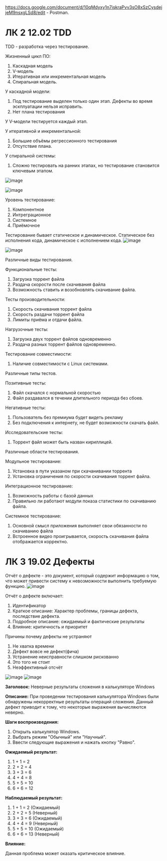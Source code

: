 https://docs.google.com/document/d/10qMdyxy1n7iskraPvv3sO8xSzCysdejjeM9nsxgLSd8/edit - Postman.

# ЛК 2 12.02 TDD

TDD - разработка через тестирование. 

Жизненный цикл ПО:
1. Каскадная модель
2. V-модель
3. Итеративная или инкрементальная модель
4. Спиральная модель.

У каскадной модели:
1. Под тестирование выделен только один этап. Дефекты во время эскплуатации нельзя исправить.
2. Нет плана тестирования

У V-модели тестируется каждый этап.

У итеративной и инкрементальной:
1. Большие объёмы регрессионного тестирования 
2. Отсутствие плана.

У спиральной системы:
1. Сложно тестировать на ранних этапах, но тестирование становится ключевым этапом.

![image](https://github.com/SERGEo10/6semestr/assets/106819250/50391609-e7ec-43b5-bb7f-76443445c355)

![image](https://github.com/SERGEo10/6semestr/assets/106819250/832fa3cf-0433-4fdc-b0df-12cc6488966c)

Уровень тестирование:
1. Компонентное
2. Интреграционное
3. Системное
4. Приёмочное

Тестирование бывает статическое и динамическое. Статическое без исполнения кода, динамическое с исполнением кода.
![image](https://github.com/SERGEo10/6semestr/assets/106819250/bf355d88-c302-4a14-a77f-8fd64e750cb4)

![image](https://github.com/SERGEo10/6semestr/assets/106819250/7ccfe14b-bd52-421d-9468-8e592e77e084)

Различные виды тестирования.

Функциональные тесты:
1. Загрузка торрент файла
2. Раздача скорости после скачивания файла
3. Возможность ставить и возобновлять скачивание файла.

Тесты производительности:
1. Скорость скачивания торрент файла
2. Скорость раздачи торрент файла
3. Лимиты приёма и отдачи файла.

Нагрузочные тесты:
1. Загрузка двух торрент файлов одновременно
2. Раздача разных торрент файлов одновременно.

Тестирование совместимости:
1. Наличие совместимости с Linux системами.

Различные типы тестов.

Позитивные тесты:
1. Файл скачался с нормальной скоростью
2. Файл раздавался в течении длительного периода без сбоев.

Негативные тесты:
1. Пользователь без премиума будет видеть рекламу
2. Без подключения к интернету, не будет возможности скачать файл.

Исследовательские тесты:
1. Торрент файл может быть назван кириллицей.

Различные области тестирования.

Модульное тестирование:
1. Установка в пути указаном при скачанивании торрента
2. Установка ограничения по скорости скачивания торрент файла.

Интеграционное тестирование:
1. Возможность работы с базой данных
2. Правильно ли работают модули показа статистики по скачиванию файла.

Системное тестирование:
1. Основной смысл приложения выполняет свои обязанности по скачиванию файла
2. Встроенное видео проигрывается, скорость скачивания файла отображается корректно.

# ЛК 3 19.02 Дефекты

Отчёт о дефекте - это документ, который содержит информацию о том, что может привести систему к невозможности выполнить требуемую функцию.
![image](https://github.com/SERGEo10/6semestr/assets/106819250/d4d30629-058a-458e-a2de-229dab803738)

Отчёт о дефекте включает:
1. Идентификатор
2. Краткое описание: Характер проблемы, границы дефекта, последствие дефекта.
3. Подробное описание: ожидаемый и фактические результаты
4. Влияние: критичность и приоритет

Причины почему дефекты не устраняют
1. Не хватка времени
2. Дефект вовсе не дефект(фича)
3. Устранение неисправности слишком рискованно
4. Это того не стоит
5. Неэффективный отсчёт

![image](https://github.com/SERGEo10/6semestr/assets/106819250/8337b76f-ec45-45ca-bd69-311902f3711b)
![image](https://github.com/SERGEo10/6semestr/assets/106819250/64b64594-7850-4d63-b451-790858d6e1d9)

**Заголовок:**
Неверные результаты сложения в калькуляторе Windows

**Описание:**
При проведении тестирования калькулятора Windows были обнаружены некорректные результаты операций сложения. Данный дефект приводит к тому, что некоторые выражения вычисляются неверно.

**Шаги воспроизведения:**
1. Открыть калькулятор Windows.
2. Выбрать режим "Обычный" или "Научный".
3. Ввести следующие выражения и нажать кнопку "Равно".
 
**Ожидаемый результат:**
1. 1 + 1 = 2
2. 2 + 2 = 4
3. 3 + 3 = 6
4. 4 + 4 = 8
5. 5 + 5 = 10
6. 6 + 6 = 12

**Наблюдаемый результат:**
1. 1 + 1 = 2 (Ожидаемый)
2. 2 + 2 = 5 (Неверный)
3. 3 + 3 = 6 (Ожидаемый)
4. 4 + 4 = 9 (Неверный)
5. 5 + 5 = 10 (Ожидаемый)
6. 6 + 6 = 13 (Неверный)

**Влияние:**

Данная проблема может оказать критическое влияние.

 






